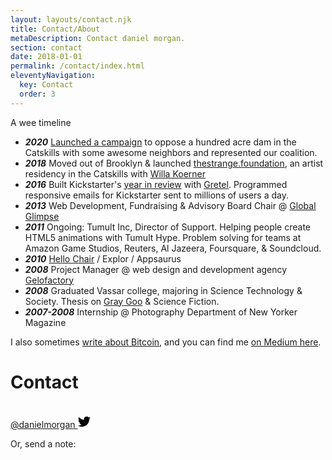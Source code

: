 ```yaml
---
layout: layouts/contact.njk
title: Contact/About
metaDescription: Contact daniel morgan.
section: contact
date: 2018-01-01
permalink: /contact/index.html
eleventyNavigation:
  key: Contact
  order: 3
---
```


A wee timeline
 
 
* ***2020*** [Launched a campaign](https://savecatskillspreserve.org/) to oppose a hundred acre dam in the Catskills with some awesome neighbors and represented our coalition. 
* ***2018*** Moved out of Brooklyn & launched [thestrange.foundation](https://thestrange.foundation), an artist residency in the Catskills with [Willa Koerner](https://willakoerner.com/)
* ***2016*** Built Kickstarter's [year in review](https://kickstarter.com/year/2016/) with [Gretel](https://gretelny.com/). Programmed responsive emails for Kickstarter sent to millions of users a day.  
* ***2013*** Web Development, Fundraising & Advisory Board Chair @ [Global Glimpse](https://globalglimpse.org/) 
* ***2011*** Ongoing: Tumult Inc, Director of Support. Helping people create HTML5 animations with Tumult Hype. Problem solving for teams at Amazon Game Studios, Reuters, Al Jazeera, Foursquare, & Soundcloud. 
* ***2010*** [Hello Chair](https://www.ycombinator.com/companies/hello-chair) / Explor / Appsaurus
* ***2008*** Project Manager @ web design and development agency [Gelofactory](https://www.gelofactory.com/)
* ***2008*** Graduated Vassar college, majoring in Science Technology & Society. Thesis on [Gray Goo](https://en.wikipedia.org/wiki/Gray_goo) & Science Fiction. 
* ***2007-2008*** Internship @ Photography Department of New Yorker Magazine
  
I also sometimes [write about Bitcoin](/tags/bitcoin/), and you can find me [on Medium here](https://medium.com/@danielmorgan).

# Contact

<br> 
<a href="https://twitter.com/danielmorgan">@danielmorgan <svg id="twittericn" style="width:20px;" role="img" viewBox="0 0 24 24" xmlns="http://www.w3.org/2000/svg"><title>Twitter</title><path d="M23.953 4.57a10 10 0 01-2.825.775 4.958 4.958 0 002.163-2.723c-.951.555-2.005.959-3.127 1.184a4.92 4.92 0 00-8.384 4.482C7.69 8.095 4.067 6.13 1.64 3.162a4.822 4.822 0 00-.666 2.475c0 1.71.87 3.213 2.188 4.096a4.904 4.904 0 01-2.228-.616v.06a4.923 4.923 0 003.946 4.827 4.996 4.996 0 01-2.212.085 4.936 4.936 0 004.604 3.417 9.867 9.867 0 01-6.102 2.105c-.39 0-.779-.023-1.17-.067a13.995 13.995 0 007.557 2.209c9.053 0 13.998-7.496 13.998-13.985 0-.21 0-.42-.015-.63A9.935 9.935 0 0024 4.59z"/></svg></a>

Or, send a note: 